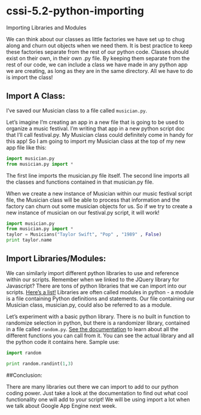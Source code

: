 # cssi-5.2-python-importing
Importing Libraries and Modules

We can think about our classes as little factories we have set up to chug along and churn out objects when we need them. It is best practice to keep these factories separate from the rest of our python code. Classes should exist on their own, in their own .py file. By keeping them separate from the rest of our code, we can include a class we have made in any python app we are creating, as long as they are in the same directory. All we have to do is import the class!

## Import A Class:
I’ve saved our Musician class to a file called `musician.py`.

Let’s imagine I’m creating an app in a new file that is going to be used to organize a music festival. I’m writing that app in a new python script doc that I’ll call festival.py. My Musician class could definitely come in handy for this app! So I am going to import my Musician class at the top of my new app file like this:
```python
import musician.py
from musician.py import *
```
The first line imports the musician.py file itself. The second line imports all the classes and functions contained in that musician.py file.

When we create a new instance of Musician within our music festival script file, the Musician class will be able to process that information and the factory can churn out some musician objects for us. So if we try to create a new instance of musician on our festival.py script, it will work!
```python
import musician.py
from musician.py import *
taylor = Musicians("Taylor Swift", "Pop" , "1989" , False)
print taylor.name
```
## Import Libraries/Modules:
We can similarly import different python libraries to use and reference within our scripts. Remember when we linked to the JQuery library for Javascript? There are tons of python libraries that we can import into our scripts. [Here’s a list!](http://pythontips.com/2013/07/30/20-python-libraries-you-cant-live-without/) Libraries are often called modules in python - a module is a file containing Python definitions and statements. Our file containing our Musician class, musician.py, could also be referred to as a module.

Let’s experiment with a basic python library. There is no built in function to randomize selection in python, but there is a randomizer library, contained in a file called `random.py`. [See the documentation](https://docs.python.org/2/library/random.html) to learn about all the different functions you can call from it. You can see the actual library and all the python code it contains here.
Sample use:
```python
import random

print random.randint(1,3)
```
##Conclusion:

There are many libraries out there we can import to add to our python coding power. Just take a look at the documentation to find out what cool functionality one will add to your script! We will be using import a lot when we talk about Google App Engine next week.
